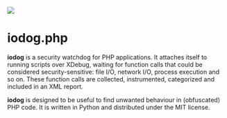 [<img src="https://raw.github.com/wandernauta/iodog/master/iodog.svg">](https://github.com/wandernauta/iodog)

# iodog.php

**iodog** is a security watchdog for PHP applications. It attaches itself to running scripts over XDebug, waiting for function calls that could be considered security-sensitive: file I/O, network I/O, process execution and so on. These function calls are collected, instrumented, categorized and included in an XML report.

**iodog** is designed to be useful to find unwanted behaviour in (obfuscated) PHP code. It is written in Python and distributed under the MIT license.
